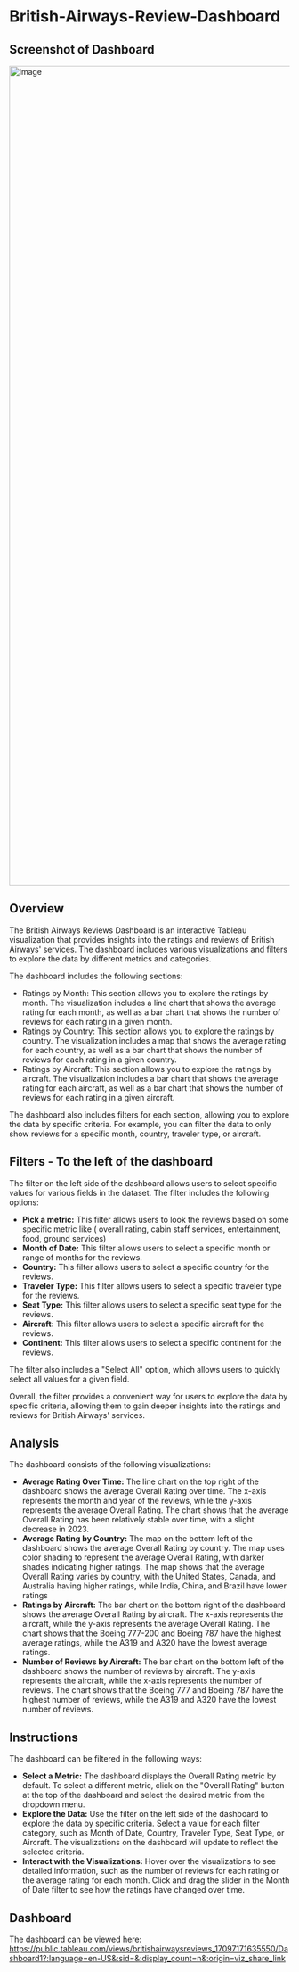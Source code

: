 # British-Airways-Review-Dashboard

## Screenshot of Dashboard

<img width="1470" alt="image" src="https://github.com/ayushmali1801/British-Airways-Review-Dashboard-/assets/157601248/1e81eec3-f157-4156-adcd-92901c520f28">

## Overview
The British Airways Reviews Dashboard is an interactive Tableau visualization that provides insights into the ratings and reviews of British Airways' services. The dashboard includes various visualizations and filters to explore the data by different metrics and categories.

The dashboard includes the following sections:

* Ratings by Month: This section allows you to explore the ratings by month. The visualization includes a line chart that shows the average rating for each month, as well as a bar chart that shows the number of reviews for each rating in a given month.
* Ratings by Country: This section allows you to explore the ratings by country. The visualization includes a map that shows the average rating for each country, as well as a bar chart that shows the number of reviews for each rating in a given country.
* Ratings by Aircraft: This section allows you to explore the ratings by aircraft. The visualization includes a bar chart that shows the average rating for each aircraft, as well as a bar chart that shows the number of reviews for each rating in a given aircraft.
  
The dashboard also includes filters for each section, allowing you to explore the data by specific criteria. For example, you can filter the data to only show reviews for a specific month, country, traveler type, or aircraft.

## Filters - To the left of the dashboard

The filter on the left side of the dashboard allows users to select specific values for various fields in the dataset. The filter includes the following options:

- **Pick a metric:** This filter allows users to look the reviews based on some specific metric like ( overall rating, cabin staff services, entertainment, food, ground services)
- **Month of Date:** This filter allows users to select a specific month or range of months for the reviews.
- **Country:** This filter allows users to select a specific country for the reviews.
- **Traveler Type:** This filter allows users to select a specific traveler type for the reviews.
- **Seat Type:** This filter allows users to select a specific seat type for the reviews.
- **Aircraft:** This filter allows users to select a specific aircraft for the reviews.
- **Continent:** This filter allows users to select a specific continent for the reviews.
  
The filter also includes a "Select All" option, which allows users to quickly select all values for a given field.

Overall, the filter provides a convenient way for users to explore the data by specific criteria, allowing them to gain deeper insights into the ratings and reviews for British Airways' services.

## Analysis

The dashboard consists of the following visualizations:

- **Average Rating Over Time:** The line chart on the top right of the dashboard shows the average Overall Rating over time. The x-axis represents the month and year of the reviews, while the y-axis represents the average Overall Rating. The chart shows that the average Overall Rating has been relatively stable over time, with a slight decrease in 2023.
- **Average Rating by Country:** The map on the bottom left of the dashboard shows the average Overall Rating by country. The map uses color shading to represent the average Overall Rating, with darker shades indicating higher ratings. The map shows that the average Overall Rating varies by country, with the United States, Canada, and Australia having higher ratings, while India, China, and Brazil have lower ratings
- **Ratings by Aircraft:** The bar chart on the bottom right of the dashboard shows the average Overall Rating by aircraft. The x-axis represents the aircraft, while the y-axis represents the average Overall Rating. The chart shows that the Boeing 777-200 and Boeing 787 have the highest average ratings, while the A319 and A320 have the lowest average ratings.
- **Number of Reviews by Aircraft:** The bar chart on the bottom left of the dashboard shows the number of reviews by aircraft. The y-axis represents the aircraft, while the x-axis represents the number of reviews. The chart shows that the Boeing 777 and Boeing 787 have the highest number of reviews, while the A319 and A320 have the lowest number of reviews.

## Instructions 

The dashboard can be filtered in the following ways:

* **Select a Metric:** The dashboard displays the Overall Rating metric by default. To select a different metric, click on the "Overall Rating" button at the top of the dashboard and select the desired metric from the dropdown menu.
* **Explore the Data:** Use the filter on the left side of the dashboard to explore the data by specific criteria. Select a value for each filter category, such as Month of Date, Country, Traveler Type, Seat Type, or Aircraft. The visualizations on the dashboard will update to reflect the selected criteria.
* **Interact with the Visualizations:** Hover over the visualizations to see detailed information, such as the number of reviews for each rating or the average rating for each month. Click and drag the slider in the Month of Date filter to see how the ratings have changed over time.


## Dashboard

The dashboard can be viewed here: https://public.tableau.com/views/britishairwaysreviews_17097171635550/Dashboard1?:language=en-US&:sid=&:display_count=n&:origin=viz_share_link
